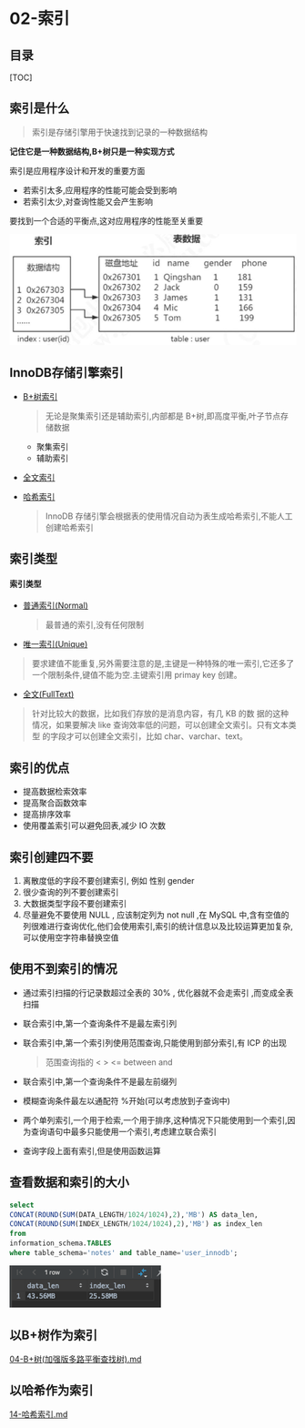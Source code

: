 # 02-索引

## 目录

[TOC]

## 索引是什么

> 索引是存储引擎用于快速找到记录的一种数据结构

**记住它是一种数据结构,B+树只是一种实现方式**

索引是应用程序设计和开发的重要方面

- 若索引太多,应用程序的性能可能会受到影响
- 若索引太少,对查询性能又会产生影响

要找到一个合适的平衡点,这对应用程序的性能至关重要

![image-20200825092839258](../../../assets/image-20200825092839258.png)

## InnoDB存储引擎索引

- [B+树索引](04-B+树(加强版多路平衡查找树).md)

  > 无论是聚集索引还是辅助索引,内部都是 B+树,即高度平衡,叶子节点存储数据

  -  聚集索引
  -  辅助索引

- [全文索引](19-全文索引.md)

- [哈希索引](05-Hash索引.md) 

  > InnoDB 存储引擎会根据表的使用情况自动为表生成哈希索引,不能人工创建哈希索引

## 索引类型

#### 索引类型

- [普通索引(Normal) ](10-聚集索引和普通索引.md) 

  > 最普通的索引,没有任何限制

-  [唯一索引(Unique)](11-主键索引和唯一索引.md)

  > 要求建值不能重复,另外需要注意的是,主键是一种特殊的唯一索引,它还多了一个限制条件,键值不能为空.主键索引用 primay key 创建。

-  [全文(FullText)](19-全文索引.md)

  > 针对比较大的数据，比如我们存放的是消息内容，有几 KB 的数 据的这种情况，如果要解决 like 查询效率低的问题，可以创建全文索引。只有文本类型 的字段才可以创建全文索引，比如 char、varchar、text。

## 索引的优点

- 提高数据检索效率
- 提高聚合函数效率
- 提高排序效率
- 使用覆盖索引可以避免回表,减少 IO 次数

## 索引创建四不要

1. 离散度低的字段不要创建索引, 例如 性别 gender
2. 很少查询的列不要创建索引
3. 大数据类型字段不要创建索引
4. 尽量避免不要使用 NULL , 应该制定列为 not null ,在 MySQL 中,含有空值的列很难进行查询优化,他们会使用索引,索引的统计信息以及比较运算更加复杂,可以使用空字符串替换空值

## 使用不到索引的情况

- 通过索引扫描的行记录数超过全表的 30% , 优化器就不会走索引 ,而变成全表扫描

- 联合索引中,第一个查询条件不是最左索引列

- 联合索引中,第一个索引列使用范围查询,只能使用到部分索引,有 ICP 的出现

  >  范围查询指的 <   >   <=  between and

- 联合索引中,第一个查询条件不是最左前缀列

- 模糊查询条件最左以通配符 %开始(可以考虑放到子查询中)

- 两个单列索引,一个用于检索,一个用于排序,这种情况下只能使用到一个索引,因为查询语句中最多只能使用一个索引,考虑建立联合索引

- 查询字段上面有索引,但是使用函数运算

## 查看数据和索引的大小

```sql
select
CONCAT(ROUND(SUM(DATA_LENGTH/1024/1024),2),'MB') AS data_len,
CONCAT(ROUND(SUM(INDEX_LENGTH/1024/1024),2),'MB') as index_len 
from
information_schema.TABLES
where table_schema='notes' and table_name='user_innodb';
```

![image-20200315150359512](../../../assets/image-20200315150359512.png)

## 以B+树作为索引

 [04-B+树(加强版多路平衡查找树).md](04-B+树(加强版多路平衡查找树).md) 

## 以哈希作为索引

 [14-哈希索引.md](14-哈希索引.md) 